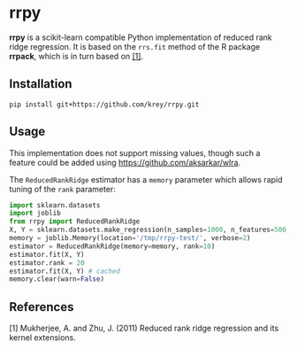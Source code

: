 # rrpy

**rrpy** is a scikit-learn compatible Python implementation of reduced rank ridge regression.
It is based on the `rrs.fit` method of the R package **rrpack**, which is in turn based on [[1]](#1).

## Installation

```
pip install git+https://github.com/krey/rrpy.git
```

## Usage

This implementation does not support missing values, though such a feature could be added using https://github.com/aksarkar/wlra.

The `ReducedRankRidge` estimator has a `memory` parameter which allows rapid tuning of the `rank` parameter:
```python
import sklearn.datasets
import joblib
from rrpy import ReducedRankRidge
X, Y = sklearn.datasets.make_regression(n_samples=1000, n_features=500, n_targets=50, random_state=1, n_informative=25)
memory = joblib.Memory(location='/tmp/rrpy-test/', verbose=2)
estimator = ReducedRankRidge(memory=memory, rank=10)
estimator.fit(X, Y)
estimator.rank = 20
estimator.fit(X, Y) # cached
memory.clear(warn=False)
```

## References
<a id="1">[1]</a> 
Mukherjee, A. and Zhu, J. (2011)
Reduced rank ridge regression and its kernel extensions.
